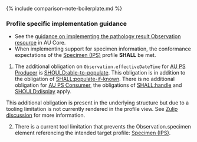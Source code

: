 {% include comparison-note-boilerplate.md %}

### Profile specific implementation guidance
- See the [guidance on implementing the pathology result Observation resource](https://build.fhir.org/ig/hl7au/au-fhir-core/StructureDefinition-au-core-diagnosticresult-path.html#profile-specific-implementation-guidance) in AU Core.
- When implementing support for specimen information, the conformance expectations of the [Specimen (IPS)](http://hl7.org/fhir/uv/ips/StructureDefinition/Specimen-uv-ips) profile **SHALL** be met.

<div class="stu-note" markdown="1">

1. The additional obligation on `Observation.effectiveDateTime` for [AU PS Producer](ActorDefinition-au-ps-actor-producer.html) is [SHOULD:able-to-populate](https://hl7.org/fhir/extensions/CodeSystem-obligation.html#obligation-SHOULD.58able-to-populate). This obligation is in addition to the obligation of [SHALL:populate-if-known](https://hl7.org/fhir/extensions/CodeSystem-obligation.html#obligation-SHOULD.58populate-if-known). There is no additional obligation for [AU PS Consumer](ActorDefinition-au-ps-actor-consumer.html), the obligations of [SHALL:handle](https://hl7.org/fhir/extensions/CodeSystem-obligation.html#obligation-SHALL.58handle) and [SHOULD:display](https://hl7.org/fhir/extensions/CodeSystem-obligation.html#obligation-SHOULD.58display) apply.

This additional obligation is present in the underlying structure but due to a tooling limitation is not currently rendered in the profile view. See [Zulip discussion](https://chat.fhir.org/#narrow/stream/179252-IG-creation/topic/Obligation.20on.20ElementDefinition.2Etype) for more information.

2. There is a current tool limitation that prevents the Observation.specimen element referencing the intended target profile: [Specimen (IPS)](http://hl7.org/fhir/uv/ips/StructureDefinition/Specimen-uv-ips).

</div><!-- stu-note -->